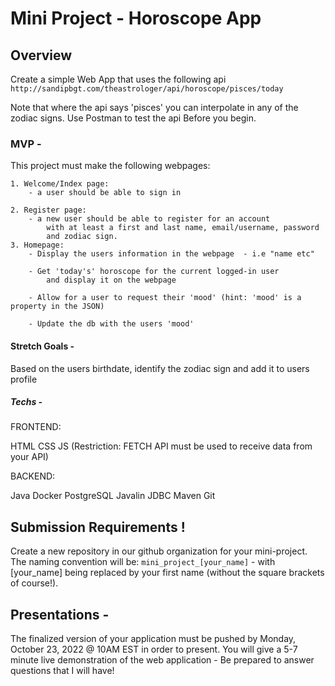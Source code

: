 
# Mini Project - Horoscope App

## Overview

Create a simple Web App that uses the following api `http://sandipbgt.com/theastrologer/api/horoscope/pisces/today`

Note that where the api says 'pisces' you can interpolate in any of the zodiac signs. Use Postman to test the api Before you begin.

### MVP -
This project must make the following webpages:

    1. Welcome/Index page:
        - a user should be able to sign in

    2. Register page:
		- a new user should be able to register for an account 
			with at least a first and last name, email/username, password 
			and zodiac sign.
    3. Homepage:
    	- Display the users information in the webpage  - i.e "name etc"

        - Get 'today's' horoscope for the current logged-in user
        	and display it on the webpage

        - Allow for a user to request their 'mood' (hint: 'mood' is a property in the JSON)

		- Update the db with the users 'mood'

#### Stretch Goals -
Based on the users birthdate, identify the zodiac sign and add it to users profile

##### Techs -
FRONTEND:

HTML
CSS 
JS (Restriction: FETCH API must be used to receive data from your API)

BACKEND:

Java
Docker
PostgreSQL
Javalin
JDBC
Maven
Git

## Submission Requirements !

Create a new repository in our github organization for your mini-project. The naming convention will be: `mini_project_[your_name]` - with [your_name] being replaced by your first name (without the square brackets of course!). 

## Presentations -
The finalized version of your application must be pushed by Monday, October 23, 2022 @ 10AM EST in order to present. You will give a 5-7 minute live demonstration of the web application - Be prepared to answer questions that I will have!
